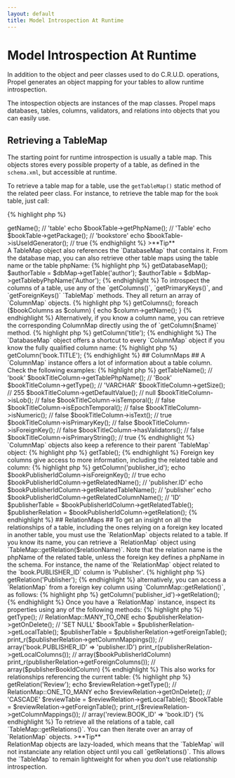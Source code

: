 ```yaml
---
layout: default
title: Model Introspection At Runtime
---
```


# Model Introspection At Runtime #

In addition to the object and peer classes used to do C.R.U.D. operations, Propel generates an object mapping for your tables to allow runtime introspection.

The intospection objects are instances of the map classes. Propel maps databases, tables, columns, validators, and relations into objects that you can easily use.

## Retrieving a TableMap ##

The starting point for runtime introspection is usually a table map. This objects stores every possible property of a table, as defined in the `schema.xml`, but accessible at runtime.

To retrieve a table map for a table, use the `getTableMap()` static method of the related peer class. For instance, to retrieve the table map for the `book` table, just call:

{% highlight php %}
<?php
$bookTable = BookPeer::getTableMap();
{% endhighlight %}

## TableMap properties ##

A `TableMap` object carries the same information as the schema. Check the following example to see how you can read the general properties of a table from its map:

{% highlight php %}
<?php
echo $bookTable->getName();          // 'table'
echo $bookTable->getPhpName();       // 'Table'
echo $bookTable->getPackage();       // 'bookstore'
echo $bookTable->isUseIdGenerator(); // true
{% endhighlight %}

>**Tip**<br />A TableMap object also references the `DatabaseMap` that contains it. From the database map, you can also retrieve other table maps using the table name or the table phpName:

{% highlight php %}
<?php
$dbMap = $bookTable->getDatabaseMap();
$authorTable = $dbMap->getTable('author');
$authorTable = $dbMap->getTablebyPhpName('Author');
{% endhighlight %}

To introspect the columns of a table, use any of the `getColumns()`, `getPrimaryKeys()`, and `getForeignKeys()` `TableMap` methods. They all return an array of `ColumnMap` objects.

{% highlight php %}
<?php
$bookColumns = $bookTable->getColumns();
foreach ($bookColumns as $column) {
  echo $column->getName();
}
{% endhighlight %}

Alternatively, if you know a column name, you can retrieve the corresponding ColumnMap directly using the of `getColumn($name)` method.

{% highlight php %}
<?php
$bookTitleColumn = $bookTable->getColumn('title');
{% endhighlight %}

The `DatabaseMap` object offers a shortcut to every `ColumnMap` object if you know the fully qualified column name:
{% highlight php %}
<?php
$bookTitleColumn = $dbMap->getColumn('book.TITLE');
{% endhighlight %}

## ColumnMaps ##

A `ColumnMap` instance offers a lot of information about a table column. Check the following examples:

{% highlight php %}
<?php
$bookTitleColumn->getTableName();    // 'book'
$bookTitleColumn->getTablePhpName(); // 'Book'
$bookTitleColumn->getType();         // 'VARCHAR'
$bookTitleColumn->getSize();         // 255
$bookTitleColumn->getDefaultValue(); // null
$bookTitleColumn->isLob();           // false
$bookTitleColumn->isTemporal();      // false
$bookTitleColumn->isEpochTemporal(); // false
$bookTitleColumn->isNumeric();       // false
$bookTitleColumn->isText();          // true
$bookTitleColumn->isPrimaryKey();    // false
$bookTitleColumn->isForeignKey();    // false
$bookTitleColumn->hasValidators();   // false
$bookTitleColumn->isPrimaryString(); // true
{% endhighlight %}

`ColumnMap` objects also keep a reference to their parent `TableMap` object:

{% highlight php %}
<?php
$bookTable = $bookTitleColumn->getTable();
{% endhighlight %}

Foreign key columns give access to more information, including the related table and column:

{% highlight php %}
<?php
$bookPublisherIdColumn = $bookTable->getColumn('publisher_id');
echo $bookPublisherIdColumn->isForeignKey();         // true
echo $bookPublisherIdColumn->getRelatedName();       // 'publisher.ID'
echo $bookPublisherIdColumn->getRelatedTableName();  // 'publisher'
echo $bookPublisherIdColumn->getRelatedColumnName(); // 'ID'
$publisherTable = $bookPublisherIdColumn->getRelatedTable();
$publisherRelation = $bookPublisherIdColumn->getRelation();
{% endhighlight %}

## RelationMaps ##

To get an insight on all the relationships of a table, including the ones relying on a foreign key located in another table, you must use the `RelationMap` objects related to a table.

If you know its name, you can retrieve a `RelationMap` object using `TableMap::getRelation($relationName)`. Note that the relation name is the phpName of the related table, unless the foreign key defines a phpName in the schema. For instance, the name of the `RelationMap` object related to the `book.PUBLISHER_ID` column is 'Publisher'.

{% highlight php %}
<?php
$publisherRelation = $bookTable->getRelation('Publisher');
{% endhighlight %}

alternatively, you can access a `RelationMap` from a foreign key column using `ColumnMap::getRelation()`, as follows:

{% highlight php %}
<?php
$publisherRelation = $bookTable->getColumn('publisher_id')->getRelation();
{% endhighlight %}

Once you have a `RelationMap` instance, inspect its properties using any of the following methods:

{% highlight php %}
<?php
echo $publisherRelation->getType();     // RelationMap::MANY_TO_ONE
echo $publisherRelation->getOnDelete(); // 'SET NULL'
$bookTable      = $publisherRelation->getLocalTable();
$publisherTable = $publisherRelation->getForeignTable();
print_r($publisherRelation->getColumnMappings());
  // array('book.PUBLISHER_ID' => 'publisher.ID')
print_r(publisherRelation->getLocalColumns());
  // array($bookPublisherIdColumn)
print_r(publisherRelation->getForeignColumns());
  // array($publisherBookIdColumn)
{% endhighlight %}

This also works for relationships referencing the current table:

{% highlight php %}
<?php
$reviewRelation = $bookTable->getRelation('Review');
echo $reviewRelation->getType();     // RelationMap::ONE_TO_MANY
echo $reviewRelation->getOnDelete(); // 'CASCADE'
$reviewTable = $reviewRelation->getLocalTable();
$bookTable   = $reviewRelation->getForeignTable();
print_r($reviewRelation->getColumnMappings());
  // array('review.BOOK_ID' => 'book.ID')
{% endhighlight %}

To retrieve all the relations of a table, call `TableMap::getRelations()`. You can then iterate over an array of `RelationMap` objects.

>**Tip**<br />RelationMap objects are lazy-loaded, which means that the `TableMap` will not instanciate any relation object until you call `getRelations()`. This allows the `TableMap` to remain lightweight for when you don't use relationship introspection.
